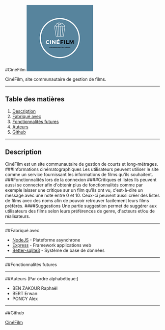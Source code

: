  #CinéFilm 
![LogoCineFilm](Cine-Film/src/public/images/logoPetitPopcorn.png)

CinéFilm, site communautaire de gestion de films.
***
## Table des matières
1. [Description](#description)
2. [Fabriqué avec](#Fabriqué_avec)
3. [Fonctionnalités futures](#Fonctionnalités_futures)
4. [Auteurs](#auteurs)
5. [Github](#Github)

***
## Description

CinéFilm est un site communautaire de gestion de courts et long-métrages.
###Informations cinématographiques
Les utilisateurs peuvent utiliser le site comme un service fournissant les informations de films qu'ils souhaitent.
###Fonctionnalités lors de la connexion
####Critiques et listes
Ils peuvent aussi se connecter afin d'obtenir plus de fonctionnalités comme par exemple laisser une critique sur un film qu'ils ont vu, c'est-à-dire un message avec une note entre 0 et 10.
Ceux-ci peuvent aussi créer des listes de films avec des noms afin de pouvoir retrouver facilement leurs films préférés.
####Suggestions
Une partie suggestion permet de suggérer aux utilisateurs des films selon leurs préférences de genre, d'acteurs et/ou de réalisateurs.
***

##Fabriqué avec
* [NodeJS](https://nodejs.org/en/) - Plateforme asynchrone 
* [Express](https://expressjs.com/fr/) - Framework applications web
* [Better-sqlite3](https://www.npmjs.com/package/better-sqlite3) - Système de base de données

***
##Fonctionnalités futures

***

##Auteurs
(Par ordre alphabétique:)
* BEN ZAKOUR Raphaël
* BERT Erwan
* PONCY Alex
***
##Github

[CinéFilm](https://github.com/Alex-vesp/CineFilm)